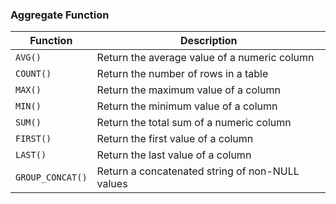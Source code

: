 ### Aggregate Function

| Function         | Description                                     |
|------------------|-------------------------------------------------|
| `AVG()`          | Return the average value of a numeric column    |
| `COUNT()`        | Return the number of rows in a table            |
| `MAX()`          | Return the maximum value of a column            |
| `MIN()`          | Return the minimum value of a column            |
| `SUM()`          | Return the total sum of a numeric column        |
| `FIRST()`        | Return the first value of a column              |
| `LAST()`         | Return the last value of a column               |
| `GROUP_CONCAT()` | Return a concatenated string of non-NULL values |
